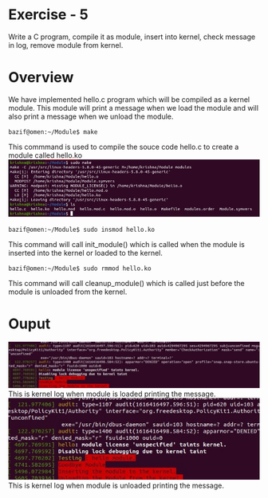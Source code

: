 # Exercise - 5
Write a C program, compile it as module, insert into kernel, check message in log, remove module from kernel.
# Overview
We have implemented hello.c program which will be compiled as a kernel module. This module will print a message when we load the module and will also print a message when we unload the module.
```
bazif@omen:~/Module$ make
```
This commmand is used to compile the souce code hello.c to create a module called hello.ko
![Screenshot](make.jpeg)
```
bazif@omen:~/Module$ sudo insmod hello.ko
```
This command will call init_module() which is called when the module is inserted into the kernel or loaded to the kernel.
```
bazif@omen:~/Module$ sudo rmmod hello.ko
```
This command will call cleanup_module() which is called just before the module is unloaded from the kernel.
# Ouput
![Screenshot](insmod.JPG)
This is kernel log when module is loaded printing the message.
![Screenshot](rmmod.JPG)
This is kernel log when module is unloaded printing the message.

